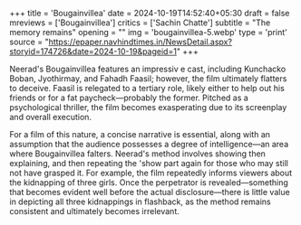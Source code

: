 +++
title = 'Bougainvillea'
date = 2024-10-19T14:52:40+05:30
draft = false
mreviews = ['Bougainvillea']
critics = ['Sachin Chatte']
subtitle = "The memory remains"
opening = ""
img = 'bougainvillea-5.webp'
type = 'print'
source = "https://epaper.navhindtimes.in/NewsDetail.aspx?storyid=174726&date=2024-10-19&pageid=1"
+++

Neerad's Bougainvillea features an impressiv e cast, including Kunchacko Boban, Jyothirmay, and Fahadh Faasil; however, the film ultimately flatters to deceive. Faasil is relegated to a tertiary role, likely either to help out his friends or for a fat paycheck—probably the former. Pitched as a psychological thriller, the film becomes exasperating due to its screenplay and overall execution.

For a film of this nature, a concise narrative is essential, along with an assumption that the audience possesses a degree of intelligence—an area where Bougainvillea falters. Neerad's method involves showing then explaining, and then repeating the 'show part again for those who may still not have grasped it. For example, the film repeatedly informs viewers about the kidnapping of three girls. Once the perpetrator is revealed—something that becomes evident well before the actual disclosure—there is little value in depicting all three kidnappings in flashback, as the method remains consistent and ultimately becomes irrelevant.
